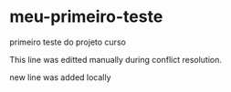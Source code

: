 # meu-primeiro-teste
primeiro teste do projeto curso

This line was editted manually during conflict resolution.

new line was added locally 
